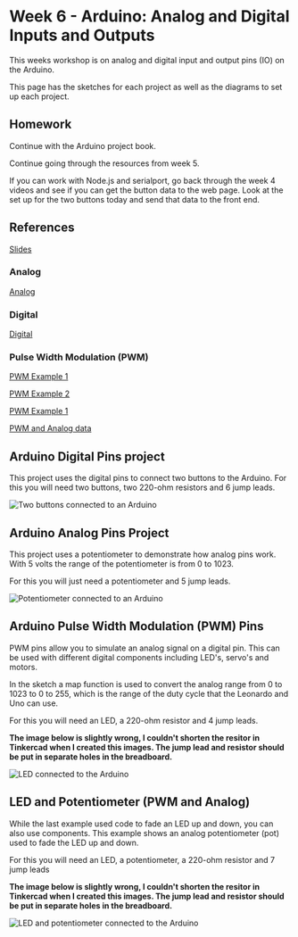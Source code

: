 # Week 6 - Arduino: Analog and Digital Inputs and Outputs
This weeks workshop is on analog and digital input and output pins (IO) on the Arduino.

This page has the sketches for each project as well as the diagrams to set up each project.

## Homework
Continue with the Arduino project book.

Continue going through the resources from week 5.

If you can work with Node.js and serialport, go back through the week 4 videos and see if you can get the button data to the web page. Look at the set up for the two buttons today and send that data to the front end.

## References
[Slides](https://developdata.github.io/unit3_slides/week_06/#0)

### Analog
[Analog](https://www.arduino.cc/en/Tutorial/Foundations/AnalogInputPins)

### Digital
[Digital](https://www.arduino.cc/en/Tutorial/Foundations/DigitalPins)

### Pulse Width Modulation (PWM)

[PWM Example 1](https://www.arduino.cc/en/pmwiki.php?n=Tutorial/Fading)

[PWM Example 2](https://www.arduino.cc/en/Tutorial/Foundations/PWM)

[PWM Example 1](https://www.electronicshub.org/arduino-pwm)

[PWM and Analog data](https://www.programmingelectronics.com/tutorial-20-analog-io-and-serial-communications-old-version/)

## Arduino Digital Pins project
This project uses the digital pins to connect two buttons to the Arduino. For this you will need two buttons, two 220-ohm resistors and 6 jump leads. 

![Two buttons connected to an Arduino](images/digitalSetup.jpg)

## Arduino Analog Pins Project
This project uses a potentiometer to demonstrate how analog pins work. With 5 volts the range of the potentiometer is from 0 to 1023. 

For this you will just need a potentiometer and 5 jump leads.

![Potentiometer connected to an Arduino](images/analogSetup.jpg)

## Arduino Pulse Width Modulation (PWM) Pins
PWM pins allow you to simulate an analog signal on a digital pin. This can be used with different digital components including LED's, servo's and motors. 

In the sketch a map function is used to convert the analog range from 0 to 1023 to 0 to 255, which is the range of the duty cycle that the Leonardo and Uno can use.

For this you will need an LED, a 220-ohm resistor and 4 jump leads. 

__The image below is slightly wrong, I couldn't shorten the resitor in Tinkercad when I created this images. The jump lead and resistor should be put in separate holes in the breadboard.__ 

![LED connected to the Arduino](images/pwmSetup.jpg)

## LED and Potentiometer (PWM and Analog)
While the last example used code to fade an LED up and down, you can also use components. This example shows an analog potentiometer (pot) used to fade the LED up and down.

For this you will need an LED, a potentiometer, a 220-ohm resistor and 7 jump leads 

__The image below is slightly wrong, I couldn't shorten the resitor in Tinkercad when I created this images. The jump lead and resistor should be put in separate holes in the breadboard.__

![LED and potentiometer connected to the Arduino](images/pwm2Setup.jpg)
